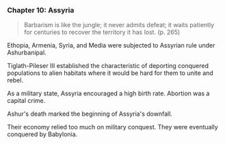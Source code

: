 ### Chapter 10: Assyria

> Barbarism is like the jungle; it never admits defeat; it waits patiently for centuries to recover the territory it has lost. (p. 265)

Ethopia, Armenia, Syria, and Media were subjected to Assyrian rule under Ashurbanipal.

Tiglath-Pileser III established the characteristic of deporting conquered populations to alien habitats where it would be hard for them to unite and rebel.

As a military state, Assyria encouraged a high birth rate. Abortion was a capital crime.

Ashur's death marked the beginning of Assyria's downfall.

Their economy relied too much on military conquest. They were eventually conquered by Babylonia.
